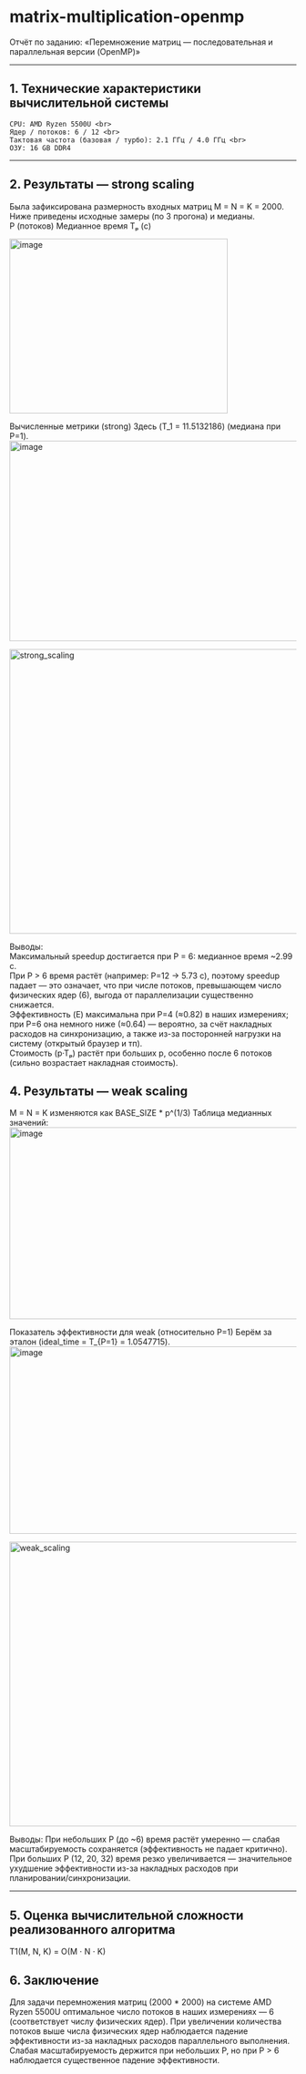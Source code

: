 # matrix-multiplication-openmp

Отчёт по заданию: «Перемножение матриц — последовательная и параллельная версии (OpenMP)»
________________________________________
## 1. Технические характеристики вычислительной системы
	CPU: AMD Ryzen 5500U <br>
	Ядер / потоков: 6 / 12 <br>
	Тактовая частота (базовая / турбо): 2.1 ГГц / 4.0 ГГц <br>
	ОЗУ: 16 GB DDR4 
________________________________________
## 2. Результаты — strong scaling <br>
Была зафиксирована размерность входных матриц M = N = K = 2000. <br>
Ниже приведены исходные замеры (по 3 прогона) и медианы.<br>
P (потоков)	Медианное время Tₚ (с) <br>

<img width="383" height="307" alt="image" src="https://github.com/user-attachments/assets/071cb283-40f4-4b19-83d7-5de0e1af20fa" />



Вычисленные метрики (strong)
Здесь (T_1 = 11.5132186) (медиана при P=1).
<img width="1034" height="352" alt="image" src="https://github.com/user-attachments/assets/07ba2e75-239d-4fc7-bda5-ba311adac69a" />

<img width="1000" height="500" alt="strong_scaling" src="https://github.com/user-attachments/assets/50575ee3-2385-40f7-a2c6-bacc6bb2bbfe" />

				
 
Выводы: <br>
Максимальный speedup достигается при P = 6: медианное время ~2.99 с. <br>
При P > 6 время растёт (например: P=12 → 5.73 с), поэтому speedup падает — это означает, что при числе потоков, превышающем число физических ядер (6), выгода от параллелизации существенно снижается. <br>
Эффективность (E) максимальна при P=4 (≈0.82) в наших измерениях; при P=6 она немного ниже (≈0.64) — вероятно, за счёт накладных расходов на синхронизацию, а также из-за посторонней нагрузки на систему (открытый браузер и тп). <br>
Стоимость (p·Tₚ) растёт при больших p, особенно после 6 потоков (сильно возрастает накладная стоимость). 

## 4. Результаты — weak scaling
M = N = K изменяются как BASE_SIZE * p^(1/3)
Таблица медианных значений:
<img width="569" height="337" alt="image" src="https://github.com/user-attachments/assets/d1d43ff4-e2f1-482e-b3f6-37b87775d930" />

Показатель эффективности для weak (относительно P=1)
Берём за эталон (ideal_time = T_{P=1} = 1.0547715).
<img width="602" height="329" alt="image" src="https://github.com/user-attachments/assets/7c5de50c-0fa1-4afa-92a5-77aa223adf4d" />

<img width="1000" height="500" alt="weak_scaling" src="https://github.com/user-attachments/assets/913dc020-24cd-4dc0-ba97-cb272fda1f0e" />

 
Выводы:
При небольших P (до ~6) время растёт умеренно — слабая масштабируемость сохраняется (эффективность не падает критично).
При больших P (12, 20, 32) время резко увеличивается — значительное ухудшение эффективности из-за накладных расходов при планировании/синхронизации.
________________________________________
## 5. Оценка вычислительной сложности реализованного алгоритма
T1(M, N, K) = O(M ⋅ N ⋅ K)
## 6. Заключение
Для задачи перемножения матриц (2000 * 2000) на системе AMD Ryzen 5500U оптимальное число потоков в наших измерениях — 6 (соответствует числу физических ядер).
При увеличении количества потоков выше числа физических ядер наблюдается падение эффективности из-за накладных расходов параллельного выполнения.
Слабая масштабируемость держится при небольших P, но при P > 6 наблюдается существенное падение эффективности.
